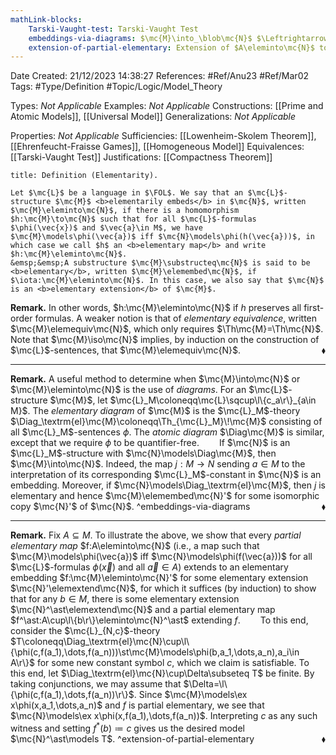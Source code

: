 ```yaml
---
mathLink-blocks:
    Tarski-Vaught-test: Tarski-Vaught Test
    embeddings-via-diagrams: $\mc{M}\into_\blob\mc{N}$ $\Leftrightarrow$ $\mc{N}\models\Diag_\blob\!\mc{M}$
    extension-of-partial-elementary: Extension of $A\eleminto\mc{N}$ to $\mc{M}\eleminto\mc{N}'\elemextend\mc{N}$
---
```


<div class="topSpace"></div>

Date Created: 21/12/2023 14:38:27
References: #Ref/Anu23 #Ref/Mar02
Tags: #Type/Definition #Topic/Logic/Model_Theory

Types: <i>Not Applicable</i>
Examples: <i>Not Applicable</i>
Constructions: [[Prime and Atomic Models]], [[Universal Model]]
Generalizations: <i>Not Applicable</i>

Properties: <i>Not Applicable</i>
Sufficiencies: [[Lowenheim-Skolem Theorem]], [[Ehrenfeucht-Fraisse Games]], [[Homogeneous Model]]
Equivalences: [[Tarski-Vaught Test]]
Justifications: [[Compactness Theorem]]

``` ad-Definition
title: Definition (Elementarity).

Let $\mc{L}$ be a language in $\FOL$. We say that an $\mc{L}$-structure $\mc{M}$ <b>elementarily embeds</b> in $\mc{N}$, written $\mc{M}\eleminto\mc{N}$, if there is a homomorphism $h:\mc{M}\to\mc{N}$ such that for all $\mc{L}$-formulas $\phi(\vec{x})$ and $\vec{a}\in M$, we have $\mc{M}\models\phi(\vec{a})$ iff $\mc{N}\models\phi(h(\vec{a}))$, in which case we call $h$ an <b>elementary map</b> and write $h:\mc{M}\eleminto\mc{N}$.
&emsp;&emsp;A substructure $\mc{M}\substructeq\mc{N}$ is said to be <b>elementary</b>, written $\mc{M}\elemembed\mc{N}$, if $\iota:\mc{M}\eleminto\mc{N}$. In this case, we also say that $\mc{N}$ is an <b>elementary extension</b> of $\mc{M}$.

```

<b>Remark.</b> In other words, $h:\mc{M}\eleminto\mc{N}$ if $h$ preserves all first-order formulas. A weaker notion is that of <i>elementary equivalence</i>, written $\mc{M}\elemequiv\mc{N}$, which only requires $\Th\mc{M}=\Th\mc{N}$. Note that $\mc{M}\iso\mc{N}$ implies, by induction on the construction of $\mc{L}$-sentences, that $\mc{M}\elemequiv\mc{N}$.<span style="float:right;">$\blacklozenge$</span>

---

<b>Remark.</b> A useful method to determine when $\mc{M}\into\mc{N}$ or $\mc{M}\eleminto\mc{N}$ is the use of <i>diagrams</i>. For an $\mc{L}$-structure $\mc{M}$, let $\mc{L}_M\coloneqq\mc{L}\sqcup\l\{c_a\r\}_{a\in M}$.  The <i>elementary diagram</i> of $\mc{M}$ is the $\mc{L}_M$-theory $\Diag_\textrm{el}\mc{M}\coloneqq\Th_{\mc{L}_M}\!\mc{M}$ consisting of all $\mc{L}_M$-sentences $\phi$. The <i>atomic diagram</i> $\Diag\mc{M}$ is similar, except that we require $\phi$ to be quantifier-free.
&emsp;&emsp;If $\mc{N}$ is an $\mc{L}_M$-structure with $\mc{N}\models\Diag\mc{M}$, then $\mc{M}\into\mc{N}$. Indeed, the map $j:M\to N$ sending $a\in M$ to the interpretation of its corresponding $\mc{L}_M$-constant in $\mc{N}$ is an embedding. Moreover, if $\mc{N}\models\Diag_\textrm{el}\mc{M}$, then $j$ is elementary and hence $\mc{M}\elemembed\mc{N}'$ for some isomorphic copy $\mc{N}'$ of $\mc{N}$.<span style="float:right;">$\blacklozenge$</span> ^embeddings-via-diagrams

---

<b>Remark.</b> Fix $A\subseteq M$. To illustrate the above, we show that every <i>partial elementary map</i> $f:A\eleminto\mc{N}$ (i.e., a map such that $\mc{M}\models\phi(\vec{a})$ iff $\mc{N}\models\phi(f(\vec{a}))$ for all $\mc{L}$-formulas $\phi(\vec{x})$ and all $\vec{a}\in A$) extends to an elementary embedding $f:\mc{M}\eleminto\mc{N}'$ for some elementary extension $\mc{N}'\elemextend\mc{N}$, for which  it suffices (by induction) to show that for any $b\in M$, there is some elementary extension $\mc{N}^\ast\elemextend\mc{N}$ and a partial elementary map $f^\ast:A\cup\l\{b\r\}\eleminto\mc{N}^\ast$ extending $f$.
&emsp;&emsp;To this end, consider the $\mc{L}_{N,c}$-theory $T\coloneqq\Diag_\textrm{el}\mc{N}\cup\l\{\phi(c,f(a_1),\dots,f(a_n)))\st\mc{M}\models\phi(b,a_1,\dots,a_n),a_i\in A\r\}$ for some new constant symbol $c$, which we claim is satisfiable. To this end, let $\Diag_\textrm{el}\mc{N}\cup\Delta\subseteq T$ be finite. By taking conjunctions, we may assume that $\Delta=\l\{\phi(c,f(a_1),\dots,f(a_n))\r\}$. Since $\mc{M}\models\ex x\phi(x,a_1,\dots,a_n)$ and $f$ is partial elementary, we see that $\mc{N}\models\ex x\phi(x,f(a_1),\dots,f(a_n))$. Interpreting $c$ as any such witness and setting $f^\ast(b)\coloneqq c$ gives us the desired model $\mc{N}^\ast\models T$.<span style="float:right;">$\blacklozenge$</span> ^extension-of-partial-elementary

